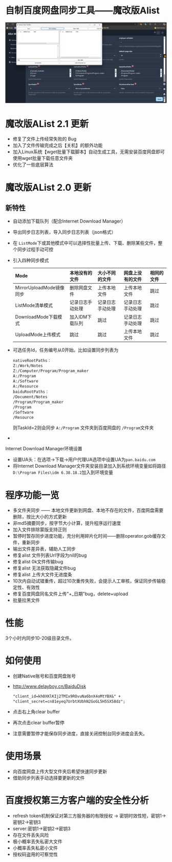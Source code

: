 # 自制百度网盘同步工具——魔改版Alist

![](./运行实例.png)

# 魔改版AList 2.1 更新

- 修复了文件上传经常失败的 Bug
- 加入了文件传输完成之后【关机】的额外功能
- 加入Linux系统【wget批量下载脚本】自动生成工具，无需安装百度网盘即可使用wget批量下载任意文件夹
- 优化了一些底层算法

# 魔改版AList 2.0 更新

## 新特性

- 自动添加下载队列（配合Internet Download Manager）

- 导出同步日志列表，导入同步日志列表（json格式）

- 在 `ListMode`下或其他模式中可以选择性批量上传、下载、删除某些文件，整个同步过程手动可控

- 引入四种同步模式

  | Mode                     | 本地没有的文件   | 大小不同的文件   | 网盘上没有的文件 | 相同的文件 |
  | ------------------------ | ---------------- | ---------------- | ---------------- | ---------- |
  | MirrorUploadMode镜像同步 | 删除网盘文件     | 上传本地文件     | 上传本地文件     | 跳过       |
  | ListMode清单模式         | 记录日志手动处理 | 记录日志手动处理 | 记录日志手动处理 | 跳过       |
  | DownloadMode下载模式     | 加入IDM下载队列  | 跳过             | 记录日志手动处理 | 跳过       |
  | UploadMode上传模式       | 跳过             | 跳过             | 上传本地文件     | 跳过       |

- 可选任务Id，任务编号从0开始。比如设置同步列表为

  ```shell
  nativeRootPaths：
  Z:/Work/Notes
  Z:/Computer/Program/Program_maker
  A:/Program
  A:/Software
  A:/Resource
  baiduRootPaths：
  /Document/Notes
  /Program/Program_maker
  /Program
  /Software
  /Resource
  ```

  则TaskId=2则会同步 `A:/Program` 文件夹到百度网盘的 `/Program`文件夹

- 

Internet Download Manager环境设置

- 设置UA头：在选项→下载→用户代理UA选项中设置UA为`pan.baidu.com`
- 将Internet Download Manager文件夹安装目录加入到系统环境变量如将路径 `D:\Program Files\idm 6.38.18.2`加入到环境变量

# 程序功能一览

- 多文件夹同步 —— 本地文件更新到网盘、本地不存在的文件，百度网盘需要删除，按比大小的方式更新
- 非md5摘要同步，按字节大小计算，提升程序运行速度
- 加入文件排除蒙版支持正则
- 暂停时暂存同步进度功能，充分利用碎片化时间——删除operator.gob缓存文件，重新同步
- 输出文件差异表，辅助人工同步
- 修复alist 文件列表Url字段为nil的bug
- 修复alist 0k文件传输bug
- 修复alist 无法获取隐藏文件bug
- 修复alist 上传大文件无进度条
- 10次内自动试错重传，超过10次重传失败，会提示人工审核，保证同步传输稳定性、有效性
- 修复百度网盘同名文件上传"+_日期"bug，delete+upload
- 批量拉黑文件

# 性能

3个小时内同步10-20级目录文件。

# 如何使用

- 创建Native账号和百度网盘账号

- http://www.delayboy.cn/BaiduDisk

  ```
  "client_id=kh0XKlKIj2TMIx9ROvuNa6bnX4oMtYBX&" +
  "client_secret=cn81eyeq7UrbtXUbhN2GoGL5H5SX58dz";
  ```

- 点击右上角clear buffer

- 再次点击clear buffer暂停

- 注意需要暂停才能保存同步进度，直接关闭控制台同步进度会丢失。

# 使用场景

- 向百度网盘上传大型文件夹后希望快速同步更新
- 借助同步列表手动选择要更新的文件



# 百度授权第三方客户端的安全性分析

- refresh token机制保证对第三方服务器的有限授权 -> 密钥时效性短，密钥1->密钥2->密钥3
- server:密钥1->密钥2->密钥3
- 存在文件丢失风险
- 极小概率丢失私密大文件
- 小概率丢失私密小文件
- 授权码盗用的可察觉性

